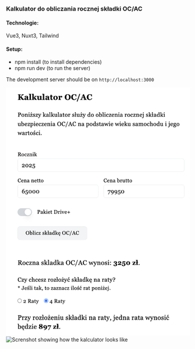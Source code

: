 ### Kalkulator do obliczania rocznej składki OC/AC

#### Technologie:
Vue3, Nuxt3, Tailwind

#### Setup:
- npm install (to install dependencies)
- npm run dev (to run the server)

The development server should be on `http://localhost:3000`

<img src="public/screenshot.png" />

<img alt="Screnshot showing how the kalculator looks like" src="https://github.com/JustynaWiniarska/kalkulator/public/screenshot.png">